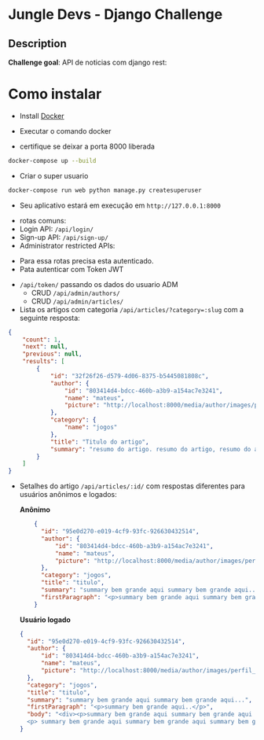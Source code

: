 # Jungle Devs - Django Challenge

## Description

**Challenge goal**: API de noticias com django rest:
 # Como instalar
 * Install [Docker](https://docs.docker.com/compose/install/)
 * Executar o comando docker

* certifique se deixar a porta 8000 liberada
```bash
docker-compose up --build
``` 
 * Criar o super usuario 
```bash
docker-compose run web python manage.py createsuperuser
```
* Seu aplicativo estará em execução em `http://127.0.0.1:8000`
- rotas comuns:
- Login API: `/api/login/`
- Sign-up API: `/api/sign-up/`
- Administrator restricted APIs:
* Para essa rotas precisa esta autenticado.
* Pata autenticar com Token JWT
- `/api/token/` passando os dados do usuario ADM
  - CRUD `/api/admin/authors/`
  - CRUD `/api/admin/articles/`
- Lista os artigos com categoria `/api/articles/?category=:slug` com a seguinte resposta:
```json
{
    "count": 1,
    "next": null,
    "previous": null,
    "results": [
        {
            "id": "32f26f26-d579-4d06-8375-b5445081808c",
            "author": {
                "id": "803414d4-bdcc-460b-a3b9-a154ac7e3241",
                "name": "mateus",
                "picture": "http://localhost:8000/media/author/images/perfil_6hsvzll.jpeg"
            },
            "category": {
                "name": "jogos"
            },
            "title": "Titulo do artigo",
            "summary": "resumo do artigo. resumo do artigo, resumo do artigo, resumo do artigo"
        }
    ]
}
```
- Setalhes do artigo `/api/articles/:id/` com respostas diferentes para usuários anônimos e logados:

    **Anônimo**
    ```json
        {
          "id": "95e0d270-e019-4cf9-93fc-926630432514",
          "author": {
              "id": "803414d4-bdcc-460b-a3b9-a154ac7e3241",
              "name": "mateus",
              "picture": "http://localhost:8000/media/author/images/perfil_6hsvzll.jpeg"
          },
          "category": "jogos",
          "title": "titulo",
          "summary": "summary bem grande aqui summary bem grande aqui..",
          "firstParagraph": "<p>summary bem grande aqui summary bem grande aqui summary bem grande aqui summary bem grande aqui</p>"
        }
    ```

    **Usuário logado**
    ```json
    {
      "id": "95e0d270-e019-4cf9-93fc-926630432514",
      "author": {
          "id": "803414d4-bdcc-460b-a3b9-a154ac7e3241",
          "name": "mateus",
          "picture": "http://localhost:8000/media/author/images/perfil_6hsvzll.jpeg"
      },
      "category": "jogos",
      "title": "titulo",
      "summary": "summary bem grande aqui summary bem grande aqui...",
      "firstParagraph": "<p>summary bem grande aqui..</p>",
      "body": "<div><p>summary bem grande aqui summary bem grande aqui summary bem grande aqui summary bem grande aqui</p>
      <p> summary bem grande aqui summary bem grande aqui summary bem grande aqui summary bem grande aqui</p></div>"
    }
    ```
